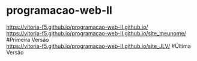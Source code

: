 # programacao-web-II
https://vitoria-f5.github.io/programacao-web-II.github.io/
<br>
https://vitoria-f5.github.io/programacao-web-II.github.io/site_meunome/ #Primeira Versão
<br>
https://vitoria-f5.github.io/programacao-web-II.github.io/site_JLV/ #Última Versão
